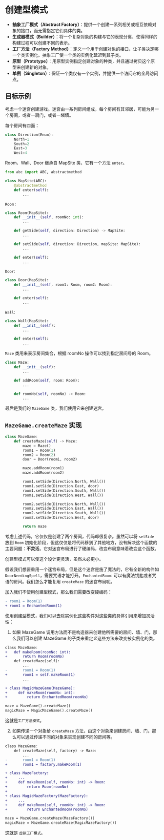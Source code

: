 # 创建型模式

- **抽象工厂模式（Abstract Factory）**：提供一个创建一系列相关或相互依赖对象的接口，而无需指定它们具体的类。
- **生成器模式（Builder）**：将一个复杂对象的构建与它的表现分离，使得同样的构建过程可以创建不同的表示。
- **工厂方法（Factory Method）**：定义一个用于创建对象的接口，让子类决定哪一个类实例化。抽象工厂使一个类的实例化延迟到其子类。
- **原型（Prototype）**：用原型实例指定创建对象的种类，并且通过拷贝这个原型来创建新的对象。
- **单例（Singleton）**：保证一个类仅有一个实例，并提供一个访问它的全局访问点。

## 目标示例

考虑一个迷宫创建游戏。迷宫由一系列房间组成，每个房间有其邻居，可能为另一个房间，或者一扇门，或者一堵墙。

每个房间有四面：

```py
class Direction(Enum):
    North=1
    South=2
    East=3
    West=4
```

Room、Wall、Door 继承自 MapSite 类，它有一个方法 `enter`。

```py
from abc import ABC, abstractmethod

class MapSite(ABC):
    @abstractmethod
    def enter(self):
        ...
```

`Room：`

```py
class Room(MapSite):
    def __init__(self, roomNo: int):
        ...

    def getSide(self, direction: Direction) -> MapSite:
        ...

    def setSide(self, direction: Direction, mapSite: MapSite):
        ...

    def enter(self):
        ...
```

`Door`:

```py
class Door(MapSite):
    def __init__(self, room1: Room, room2: Room):
        ...

    def enter(self):
        ...
```

`Wall`:

```py
class Wall(MapSite):
    def __init__(self):
        ...

    def enter(self):
        ...
```

`Maze` 类用来表示房间集合，根据 roomNo 操作可以找到指定房间号的 Room。

```py
class Maze:
    def __init__(self):
        ...

    def addRoom(self, room: Room):
        ...

    def roomNo(self, roomNo) -> Room:
        ...
```

最后是我们的 `MazeGame` 类，我们使用它来创建迷宫。

## `MazeGame.createMaze` 实现

```py
class MazeGame:
    def createMaze(self) -> Maze:
        maze = Maze()
        room1 = Room(1)
        room2 = Room(2)
        door = Door(room1, room2)

        maze.addRoom(room1)
        maze.addRoom(room2)

        room1.setSide(Direction.North, Wall())
        room1.setSide(Direction.East, door)
        room1.setSide(Direction.South, Wall())
        room1.setSide(Direction.West, Wall())

        room2.setSide(Direction.North, Wall())
        room2.setSide(Direction.East, Wall())
        room2.setSide(Direction.South, Wall())
        room2.setSide(Direction.West, door)

        return maze
```

考虑上述代码，它仅仅是创建了两个房间，代码却很复杂。虽然可以将 `setSide` 放到 `Room` 初始化阶段，但这仅仅是将代码移到了其他地方，没有解决这个函数的主要问题：**不灵活**。它对迷宫布局进行了硬编码，改变布局意味着改变这个函数。

创建型模式可以使这个设计更灵活，虽然未必更小。

假设我们想要重用一个迷宫布局，但是这个迷宫是施了魔法的，它有全新的构件如 `DoorNeedingSpell`，需要咒语才能打开。`EnchantedRoom`: 可以有魔法钥匙或者咒语的房间。我们怎么才能复用 `createMaze` 的迷宫布局呢。

加入我们不使用创建型模式，那么我们需要改变硬编码：

```diff
- room1 = Room(1)
+ room1 = EnchantedRoom(1)
```

使用创建型模式，我们可以去除实例化这些构件对这些类的具体引用来增加灵活性：

1. 如果 MazeGame 调用方法而不是构造器来创建他所需要的房间、墙、门，那么我们可以创建 MazeGame 的子类来重定义这些方法来改变被实例化的类。

```diff
class MazeGame:
+   def makeRoom(roomNo: int):
+       return Room(roomNo)
    def createMaze(self):
        ...
-       room1 = Room(1)
+       room1 = self.makeRoom(1)
        ...

+ class MagicMazeGame(MazeGame):
+     def makeRoom(roomNo: int):
+         return EnchantedRoom(roomNo)

maze = MazeGame().createMaze()
magicMaze = MagicMazeGame().createMaze()
```

这就是`工厂方法模式`。

2. 如果传递一个对象给 `createMaze` 方法，由这个对象来创建房间、墙、门，那么可以通过传递不同的对象来实现创建不同的房间等。

```diff
class MazeGame:
    def createMaze(self, factory) -> Maze:
        ...
-       room1 = Room(1)
+       room1 = factory.makeRoom(1)

+ class MazeFactory:
+     ...
+     def makeRoom(self, roomNo: int) -> Room:
+         return Room(roomNo)
+ 
+ class MagicMazeFactory(MazeFactory):
+     ...
+     def makeRoom(self, roomNo: int) -> Room:
+         return EnchantedRoom(roomNo)

maze = MazeGame.createMaze(MazeFactory())
magicMaze = MazeGame.createMaze(MagicMazeFactory())
```

这就是 `虚拟工厂模式`。